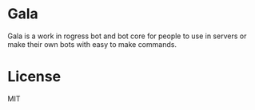 # Gala
Gala is a work in rogress bot and bot core for people to use in servers or make their own bots with easy to make commands.

# License
MIT

